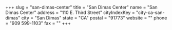 +++
slug = "san-dimas-center"
title = "San Dimas Center"
name = "San Dimas Center"
address = "110 E. Third Street"
cityIndexKey = "city-ca-san-dimas"
city = "San Dimas"
state = "CA"
postal = "91773"
website = ""
phone = "909 599-1103"
fax = ""
+++
